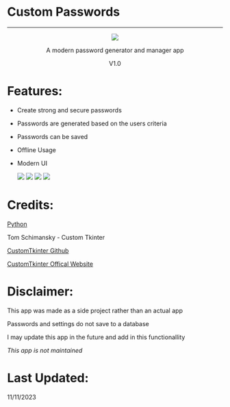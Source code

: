 # Custom Passwords

---

<div align="center">
  <img src="https://i.imgur.com/rFedwl3.png" />
  <p align="center"> A modern password generator and manager app </p>
  <p align="center"> V1.0 </p>
</div>

# Features:

- Create strong and secure passwords
- Passwords are generated based on the users criteria
- Passwords can be saved
- Offline Usage
- Modern UI

  <img src="https://i.imgur.com/8edi27T.png" />
  <img src="https://i.imgur.com/eVMyFaY.png" />
  <img src="https://i.imgur.com/WYEYQ25.png" />
  <img src="https://i.imgur.com/nxxkQ9A.png" />


# Credits:

[Python](https://www.python.org/)

Tom Schimansky - Custom Tkinter

[CustomTkinter Github](https://github.com/TomSchimansky/CustomTkinter "CustomTkinter")

[CustomTkinter Offical Website](https://customtkinter.tomschimansky.com/)

# Disclaimer:

This app was made as a side project rather than an actual app

Passwords and settings do not save to a database

I may update this app in the future and add in this functionallity

*This app is not maintained*

# Last Updated:

11/11/2023
